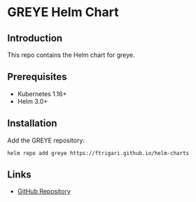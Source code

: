 # GREYE Helm Chart

## Introduction

This repo contains the Helm chart for greye.

## Prerequisites

- Kubernetes 1.16+
- Helm 3.0+

## Installation

Add the GREYE repository:

```shell
helm repo add greye https://ftrigari.github.io/helm-charts
```

## Links

- [GitHub Repository](https://github.com/greye-monitoring/helm-charts)